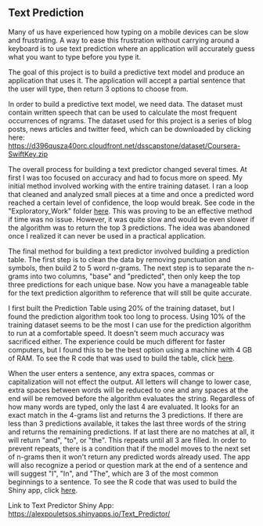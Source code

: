 ## Text Prediction

Many of us have experienced how typing on a mobile devices can be slow and frustrating. A way to ease this frustration without carrying around a keyboard is to use text prediction where an application will accurately guess what you want to type before you type it.

The goal of this project is to build a predictive text model and produce an application that uses it. The application will accept a partial sentence that the user will type, then return 3 options to choose from.

In order to build a predictive text model, we need data. The dataset must contain written speech that can be used to calculate the most frequent occurrences of ngrams. The dataset used for this project is a series of blog posts, news articles and twitter feed, which can be downloaded by clicking here:  
https://d396qusza40orc.cloudfront.net/dsscapstone/dataset/Coursera-SwiftKey.zip    

The overall process for building a text predictor changed several times. At first I was too focused on accuracy and had to focus more on speed. My initial method involved working with the entire training dataset. I ran a loop that cleaned and analyzed small pieces at a time and once a predicted word reached a certain level of confidence, the loop would break. See code in the "Exploratory_Work" folder [here](https://github.com/AlexPouletsos/Text_Prediction/blob/master/Exploratory_Work/Accurate%20%26%20Slow%20Algorithm.R).
This was proving to be an effective method if time was no issue. However, it was quite slow and would be even slower if the algorithm was to return the top 3 predictions. The idea was abandoned once I realized it can never be used in a practical application.

The final method for building a text predictor involved building a prediction table. The first step is to clean the data by removing punctuation and symbols, then build 2 to 5 word n-grams. The next step is to separate the n-grams into two columns, "base" and "predicted", then only keep the top three predictions for each unique base. Now you have a manageable table for the text prediction algorithm to reference that will still be quite accurate.  

I first built the Prediction Table using 20% of the training dataset, but I found the prediction algorithm took too long to process. Using 10% of the training dataset seems to be the most I can use for the prediction algorithm to run at a comfortable speed. It doesn't seem much accuracy was sacrificed either. The experience could be much different for faster computers, but I found this to be the best option using a machine with 4 GB of RAM. To see the R code that was used to build the table, click [here](https://github.com/AlexPouletsos/Text_Prediction/blob/master/Prediction%20Table.R).

When the user enters a sentence, any extra spaces, commas or capitalization will not effect the output. All letters will change to lower case, extra spaces between words will be reduced to one and any spaces at the end will be removed before the algorithm evaluates the string. Regardless of how many words are typed, only the last 4 are evaluated. It looks for an exact match in the 4-grams list and returns the 3 predictions. If there are less than 3 predictions available, it takes the last three words of the string and returns the remaining predictions. If at last there are no matches at all, it will return "and", "to", or "the". This repeats until all 3 are filled. In order to prevent repeats, there is a condition that if the model moves to the next set of n-grams then it won't return any predicted words already used. The app will also recognize a period or question mark at the end of a sentence and will suggest "I", "In", and "The", which are 3 of the most common beginnings to a sentence. To see the R code that was used to build the Shiny app, click [here](https://github.com/AlexPouletsos/Text_Prediction/blob/master/Shiny_App_Code/app.R).

Link to Text Predictor Shiny App:  
https://alexpouletsos.shinyapps.io/Text_Predictor/
